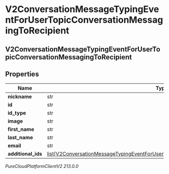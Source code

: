 # V2ConversationMessageTypingEventForUserTopicConversationMessagingToRecipient

## V2ConversationMessageTypingEventForUserTopicConversationMessagingToRecipient

## Properties

|Name | Type | Description | Notes|
|------------ | ------------- | ------------- | -------------|
| **nickname** | str |  | [optional] |
| **id** | str |  | [optional] |
| **id_type** | str |  | [optional] |
| **image** | str |  | [optional] |
| **first_name** | str |  | [optional] |
| **last_name** | str |  | [optional] |
| **email** | str |  | [optional] |
| **additional_ids** | [list[V2ConversationMessageTypingEventForUserTopicConversationRecipientAdditionalIdentifier]](V2ConversationMessageTypingEventForUserTopicConversationRecipientAdditionalIdentifier) |  | [optional] |



_PureCloudPlatformClientV2 213.0.0_
